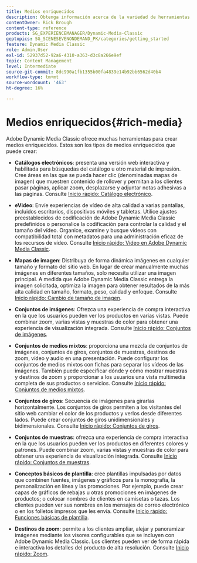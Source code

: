 ```yaml
---
title: Medios enriquecidos
description: Obtenga información acerca de la variedad de herramientas de Adobe Dynamic Media Classic que pueden ayudarle a crear medios enriquecidos.
contentOwner: Rick Brough
content-type: reference
products: SG_EXPERIENCEMANAGER/Dynamic-Media-Classic
geptopics: SG_SCENESEVENONDEMAND_PK/categories/getting_started
feature: Dynamic Media Classic
role: Admin,User
exl-id: 52937d52-92a6-4310-a363-d3c8a266e9ef
topic: Content Management
level: Intermediate
source-git-commit: 8dc990a1fb1355b00fa4839e14b92bb6562d40b4
workflow-type: tm+mt
source-wordcount: '463'
ht-degree: 16%

---
```


# Medios enriquecidos{#rich-media}

Adobe Dynamic Media Classic ofrece muchas herramientas para crear medios enriquecidos. Estos son los tipos de medios enriquecidos que puede crear:

* **Catálogos electrónicos**: presenta una versión web interactiva y habilitada para búsquedas del catálogo u otro material de impresión. Cree áreas en las que se pueda hacer clic (denominadas mapas de imagen) que muestren contenido de rollover y permitan a los clientes pasar páginas, aplicar zoom, desplazarse y adjuntar notas adhesivas a las páginas.
Consulte [Inicio rápido: Catálogo electrónico](/help/using/quick-start-ecatalog.md).

* **eVideo**: Envíe experiencias de vídeo de alta calidad a varias pantallas, incluidos escritorios, dispositivos móviles y tabletas. Utilice ajustes preestablecidos de codificación de Adobe Dynamic Media Classic predefinidos o personalice la codificación para controlar la calidad y el tamaño del vídeo. Organice, examine y busque vídeos con compatibilidad total con metadatos para una administración eficaz de los recursos de vídeo.
Consulte [Inicio rápido: Vídeo en Adobe Dynamic Media Classic](/help/using/quick-start-video.md).

* **Mapas de imagen**: Distribuya de forma dinámica imágenes en cualquier tamaño y formato del sitio web. En lugar de crear manualmente muchas imágenes en diferentes tamaños, solo necesita utilizar una imagen principal. A medida que Adobe Dynamic Media Classic entrega la imagen solicitada, optimiza la imagen para obtener resultados de la más alta calidad en tamaño, formato, peso, calidad y enfoque.
Consulte [Inicio rápido: Cambio de tamaño de imagen](/help/using/quick-start-image-sizing.md).

* **Conjuntos de imágenes**: Ofrezca una experiencia de compra interactiva en la que los usuarios pueden ver los productos en varias vistas. Puede combinar zoom, varias vistas y muestras de color para obtener una experiencia de visualización integrada.
Consulte [Inicio rápido: Conjuntos de imágenes](/help/using/quick-start-image-sets.md).

* **Conjuntos de medios mixtos**: proporciona una mezcla de conjuntos de imágenes, conjuntos de giros, conjuntos de muestras, destinos de zoom, vídeo y audio en una presentación. Puede configurar los conjuntos de medios mixtos con fichas para separar los vídeos de las imágenes. También puede especificar dónde y cómo mostrar muestras y destinos de zoom y proporcionar a los usuarios una vista multimedia completa de sus productos o servicios.
Consulte [Inicio rápido: Conjuntos de medios mixtos](/help/using/quick-start-mixed-media-sets.md).

* **Conjuntos de giros**: Secuencia de imágenes para girarlas horizontalmente. Los conjuntos de giros permiten a los visitantes del sitio web cambiar el color de los productos y verlos desde diferentes lados. Puede crear conjuntos de giros unidimensionales y bidimensionales.
Consulte [Inicio rápido: Conjuntos de giros](/help/using/quick-start-spin-sets.md).

* **Conjuntos de muestras**: ofrezca una experiencia de compra interactiva en la que los usuarios pueden ver los productos en diferentes colores y patrones. Puede combinar zoom, varias vistas y muestras de color para obtener una experiencia de visualización integrada.
Consulte [Inicio rápido: Conjuntos de muestras](/help/using/quick-start-swatch-sets.md).

* **Conceptos básicos de plantilla**: cree plantillas impulsadas por datos que combinen fuentes, imágenes y gráficos para la monografía, la personalización en línea y las promociones. Por ejemplo, puede crear capas de gráficos de rebajas u otras promociones en imágenes de productos; o colocar nombres de clientes en camisetas o tazas. Los clientes pueden ver sus nombres en los mensajes de correo electrónico o en los folletos impresos que les envía.
Consulte [Inicio rápido: Funciones básicas de plantilla](/help/using/quick-start-template-basics.md).

* **Destinos de zoom**: permite a los clientes ampliar, alejar y panoramizar imágenes mediante los visores configurables que se incluyen con Adobe Dynamic Media Classic. Los clientes pueden ver de forma rápida e interactiva los detalles del producto de alta resolución.
Consulte [Inicio rápido: Zoom](/help/using/quick-start-zoom.md).
